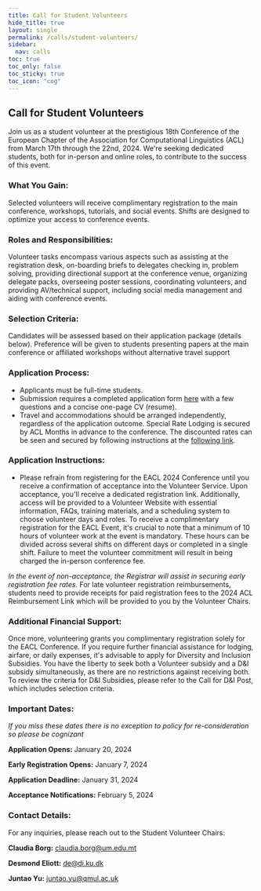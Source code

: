 ```yaml
---
title: Call for Student Volunteers
hide_title: true
layout: single
permalink: /calls/student-volunteers/
sidebar:
  nav: calls
toc: true
toc_only: false
toc_sticky: true
toc_icon: "cog"
---
```


## Call for Student Volunteers

Join us as a student volunteer at the prestigious 18th Conference of the European Chapter of the Association for Computational Linguistics (ACL) from March 17th through the 22nd, 2024. We're seeking dedicated students, both for in-person and online roles, to contribute to the success of this event.

### What You Gain:

Selected volunteers will receive complimentary registration to the main conference, workshops, tutorials, and social events. Shifts are designed to optimize your access to conference events.

### Roles and Responsibilities:

Volunteer tasks encompass various aspects such as assisting at the registration desk, on-boarding briefs to delegates checking in, problem solving, providing directional support at the conference venue, organizing delegate packs, overseeing poster sessions, coordinating volunteers, and providing AV/technical support, including social media management and aiding with conference events.

### Selection Criteria:

Candidates will be assessed based on their application package (details below). Preference will be given to students presenting papers at the main conference or affiliated workshops without alternative travel support



### Application Process:

* Applicants must be full-time students.
* Submission requires a completed application form <a href="https://forms.gle/SUyMyQWPAcQv1tLu7">here</a> with a few questions and a concise one-page CV (resume).
* Travel and accommodations should be arranged independently, regardless of the application outcome. Special Rate Lodging is secured by ACL Months in advance to the conference. The discounted rates can be seen and secured by following instructions at the <a href="https://2024.eacl.org/venue">following link</a>.

### Application Instructions: 

* Please refrain from registering for the EACL 2024 Conference until you receive a confirmation of acceptance into the Volunteer Service. Upon acceptance, you'll receive a dedicated registration link. Additionally, access will be provided to a Volunteer Website with essential information, FAQs, training materials, and a scheduling system to choose volunteer days and roles. To receive a complimentary registration for the EACL Event, it's crucial to note that a minimum of 10 hours of volunteer work at the event is mandatory. These hours can be divided across several shifts on different days or completed in a single shift. Failure to meet the volunteer commitment will result in being charged the in-person conference fee. 

 
*In the event of non-acceptance, the Registrar will assist in securing early registration fee rates.* For late volunteer registration reimbursements, students need to provide receipts for paid registration fees to the 2024 ACL Reimbursement Link which will be provided to you by the Volunteer Chairs.  

 
### Additional Financial Support:  

Once more, volunteering grants you complimentary registration solely for the EACL Conference. If you require further financial assistance for lodging, airfare, or daily expenses, it's advisable to apply for Diversity and Inclusion Subsidies. You have the liberty to seek both a Volunteer subsidy and a D&I subsidy simultaneously, as there are no restrictions against receiving both. To review the criteria for D&I Subsidies, please refer to the Call for D&I Post, which includes selection criteria.  


### Important Dates:

*If you miss these dates there is no exception to policy for re-consideration so please be cognizant*

**Application Opens:** January 20, 2024 

**Early Registration Opens:** January 7, 2024 

**Application Deadline:** January 31, 2024 

**Acceptance Notifications:** February 5, 2024 

  

### Contact Details: 
 
For any inquiries, please reach out to the Student Volunteer Chairs: 

**Claudia Borg:** claudia.borg@um.edu.mt 

**Desmond Eliott:** de@di.ku.dk 

**Juntao Yu:** juntao.yu@qmul.ac.uk 
 
